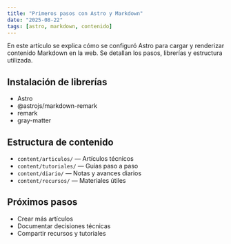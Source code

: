 ```yaml
---
title: "Primeros pasos con Astro y Markdown"
date: "2025-08-22"
tags: [astro, markdown, contenido]
---
```


En este artículo se explica cómo se configuró Astro para cargar y renderizar contenido Markdown en la web. Se detallan los pasos, librerías y estructura utilizada.

## Instalación de librerías

- Astro
- @astrojs/markdown-remark
- remark
- gray-matter

## Estructura de contenido

- `content/articulos/` — Artículos técnicos
- `content/tutoriales/` — Guías paso a paso
- `content/diario/` — Notas y avances diarios
- `content/recursos/` — Materiales útiles

## Próximos pasos

- Crear más artículos
- Documentar decisiones técnicas
- Compartir recursos y tutoriales
